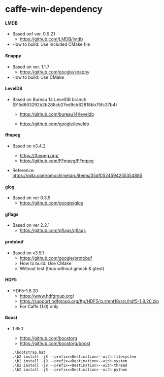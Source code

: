 # caffe-win-dependency

#### LMDB
- Based onf ver. 0.9.21
  - https://github.com/LMDB/lmdb
- How to build: Use included CMake file


#### Snappy
- Based on ver. 1.1.7
  - https://github.com/google/snappy
- How to build: Use CMake


#### LevelDB
- Based on Bureau 14 LevelDB branch (915d663292b2b288cb27ed9cb82818bb75fc37b4)
  - https://github.com/bureau14/leveldb

  - https://github.com/google/leveldb


#### ffmpeg
- Based on n3.4.2
  - https://ffmpeg.org/
  - https://github.com/FFmpeg/FFmpeg

- Reference: https://qiita.com/omochimetaru/items/35df0524594255354885


#### glog
- Based on ver 0.3.5
  - https://github.com/google/glog


#### gflags
- Based on ver 2.2.1
  - https://github.com/gflags/gflags


#### protobuf
- Based on v3.5.1
  - https://github.com/google/protobuf
  - How to build: Use CMake
  - Without test (thus without gmock & gtest)
  

#### HDF5
- HDF5-1.8.20
  - https://www.hdfgroup.org/
  - https://support.hdfgroup.org/ftp/HDF5/current18/src/hdf5-1.8.20.zip
  - For Caffe (1.0) only


#### Boost
- 1.65.1
  - https://github.com/boostorg
  - https://github.com/boostorg/boost

  ```MSDOS
  .\bootstrap.bat
  .\b2 install -j8 --prefix=<Destination>--with-filesystem
  .\b2 install -j8 --prefix=<Destination>--with-system
  .\b2 install -j8 --prefix=<Destination>--with-thread
  .\b2 install -j8 --prefix=<Destination>--with-python
  ```